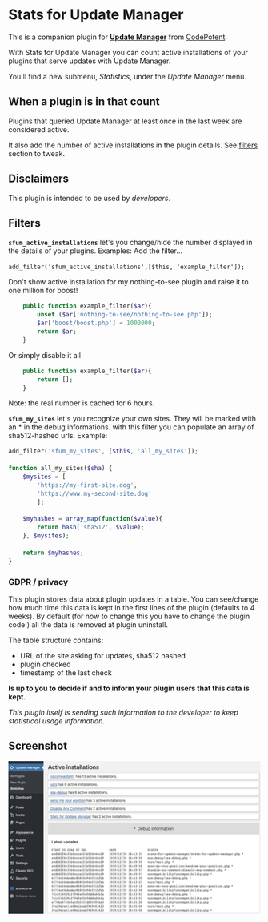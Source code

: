 # Stats for Update Manager

This is a companion plugin for [**Update Manager**](https://codepotent.com/classicpress/plugins/) from [CodePotent](https://codepotent.com/).

With Stats for Update Manager you can count active installations of your plugins that serve updates with Update Manager.

You'll find a new submenu, *Statistics*, under the *Update Manager* menu.

## When a plugin is in that count

Plugins that queried Update Manager at least once in the last week are considered active.

It also add the number of active installations in the plugin details. See [filters](#filters) section to tweak.

## Disclaimers
This plugin is intended to be used by *developers*.

## <a name="filters"></a>Filters
**`sfum_active_installations`** let's you change/hide the number displayed in the details of your plugins.
Examples:
Add the filter...

`add_filter('sfum_active_installations',[$this, 'example_filter']);`

Don't show active installation for my nothing-to-see plugin and raise it to one million for boost!

```php
	public function example_filter($ar){
		unset ($ar['nothing-to-see/nothing-to-see.php']);
		$ar['boost/boost.php'] = 1000000;
		return $ar;
	}
```

Or simply disable it all

```php
	public function example_filter($ar){
		return [];
	}
```

Note: the real number is cached for 6 hours.

**`sfum_my_sites`** let's you recognize your own sites. They will be marked with an * in the debug informations.
with this filter you can populate an array of sha512-hashed urls.
Example:

```php
add_filter('sfum_my_sites', [$this, 'all_my_sites']);

function all_my_sites($sha) {
	$mysites = [
		'https://my-first-site.dog',
		'https://www.my-second-site.dog'
		];
	
	$myhashes = array_map(function($value){
		return hash('sha512', $value);
	}, $mysites);
	
	return $myhashes;
}
```


### GDPR / privacy

This plugin stores data about plugin updates in a table. 
You can see/change how much time this data is kept in the first lines of the plugin (defaults to 4 weeks).
By default (for now to change this you have to change the plugin code!) all the data is removed at plugin uninstall.

The table structure contains:

- URL of the site asking for updates, sha512 hashed
- plugin checked
- timestamp of the last check

**Is up to you to decide if and to inform your plugin users that this data is kept.**

*This plugin itself is sending such information to the developer to keep statistical usage information.*

## Screenshot
![Main page](images/screenshot-1.png)
